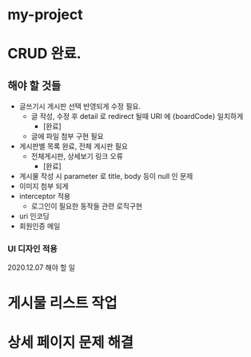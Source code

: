 # my-project

# CRUD 완료.

## 해야 할 것들
- 글쓰기시 게시판 선택 반영되게 수정 필요.
  - 글 작성, 수정 후 detail 로 redirect 될때 URI 에 {boardCode} 일치하게
    - [완료]
  - 글에 파일 첨부 구현 필요
- 게시판별 목록 완료, 전체 게시판 필요
  - 전체게시판, 상세보기 링크 오류
    - [완료]
- 게시물 작성 시 parameter 로 title, body 등이 null 인 문제 
- 이미지 첨부 되게
- interceptor 적용
  - 로그인이 필요한 동작들 관련 로직구현
- uri 인코딩
- 회원인증 메일

### UI 디자인 적용

2020.12.07 해야 할 일

# 게시물 리스트 작업
# 상세 페이지 문제 해결

